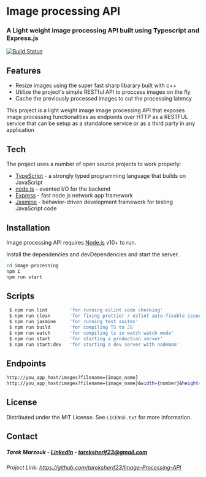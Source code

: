 # Image processing API
### A Light weight image processing API built using Typescript and Express.js

[![Build Status](https://travis-ci.org/joemccann/dillinger.svg?branch=master)](https://travis-ci.org/joemccann/dillinger)

## Features

- Resize images using the super fast sharp libarary built with c++
- Utilize the project's simple RESTful API to proccess images on the fly 
- Cache the previously processed images to cut the processing latency 


This project is a light weight image image processing API that exposes 
image processing functionalities as endpoints over HTTP as a RESTFUL service
that can be setup as a standalone service or as a third party in any application 

## Tech

The project uses a number of open source projects to work properly:
- [TypeScript] -  a strongly typed programming language that builds on JavaScript
- [node.js] - evented I/O for the backend
- [Express] - fast node.js network app framework
- [Jasmine] - behavior-driven development framework for testing JavaScript code

## Installation

Image processing API requires [Node.js](https://nodejs.org/) v10+ to run.

Install the dependencies and devDependencies and start the server.

```sh
cd image-processing
npm i
npm run start
```

## Scripts
```sh
 $ npm run lint        'for running eslint code checking'
 $ npm run clean       'for fixing prettier / eslint auto-fixable issues'
 $ npm run jasmine     'for running test suites'
 $ npm run build       'for compiling TS to JS'
 $ npm run watch       'for compiling ts in watch watch mode'
 $ npm run start       'for starting a production server' 
 $ npm run start:dev   'for starting a dev server with nodemon'
```

## Endpoints 
```sh
http://you_app_host/images?filename={image_name}
http://you_app_host/images?filename={image_name}&width={number}&height={number}
```

## License

Distributed under the MIT License. See `LICENSE.txt` for more information.

## Contact
##### Tarek Marzouk - [LinkedIn](https://www.linkedin.com/in/tarek-marzouk-300b82ab/) - tareksherif23@gmail.com


###### Project Link: https://github.com/tareksherif23/Image-Processing-API


[//]: # (These are reference links used in the body of this note and get stripped out when the markdown processor does its job. There is no need to format nicely because it shouldn't be seen. Thanks SO - http://stackoverflow.com/questions/4823468/store-comments-in-markdown-syntax)

   [node.js]: <http://nodejs.org>
   [express]: <http://expressjs.com>
   [TypeScript]: <http://www.typescriptlang.org/>
   [Sharp]: <http://github.com/lovell/sharp>
   [Jasmine]: <http://jasmine.github.io/>

